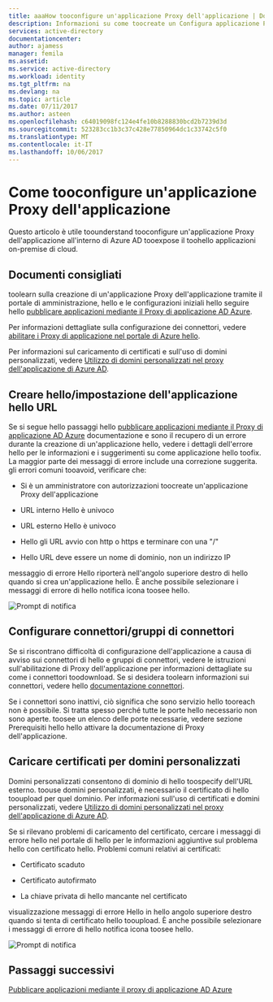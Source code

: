 ```yaml
---
title: aaaHow tooconfigure un'applicazione Proxy dell'applicazione | Documenti Microsoft
description: Informazioni su come toocreate un Configura applicazione Proxy dell'applicazione in pochi semplici passaggi
services: active-directory
documentationcenter: 
author: ajamess
manager: femila
ms.assetid: 
ms.service: active-directory
ms.workload: identity
ms.tgt_pltfrm: na
ms.devlang: na
ms.topic: article
ms.date: 07/11/2017
ms.author: asteen
ms.openlocfilehash: c64019098fc124e4fe10b8288830bcd2b7239d3d
ms.sourcegitcommit: 523283cc1b3c37c428e77850964dc1c33742c5f0
ms.translationtype: MT
ms.contentlocale: it-IT
ms.lasthandoff: 10/06/2017
---
```

# <a name="how-tooconfigure-an-application-proxy-application"></a>Come tooconfigure un'applicazione Proxy dell'applicazione

Questo articolo è utile toounderstand tooconfigure un'applicazione Proxy dell'applicazione all'interno di Azure AD tooexpose il toohello applicazioni on-premise di cloud.

## <a name="recommended-documents"></a>Documenti consigliati 

toolearn sulla creazione di un'applicazione Proxy dell'applicazione tramite il portale di amministrazione, hello e le configurazioni iniziali hello seguire hello [pubblicare applicazioni mediante il Proxy di applicazione AD Azure](https://docs.microsoft.com/azure/active-directory/application-proxy-publish-azure-portal).

Per informazioni dettagliate sulla configurazione dei connettori, vedere [abilitare i Proxy di applicazione nel portale di Azure hello](active-directory-application-proxy-enable.md).

Per informazioni sul caricamento di certificati e sull'uso di domini personalizzati, vedere [Utilizzo di domini personalizzati nel proxy dell'applicazione di Azure AD](https://docs.microsoft.com/azure/active-directory/active-directory-application-proxy-custom-domains).

## <a name="create-hello-applicationsetting-hello-urls"></a>Creare hello/impostazione dell'applicazione hello URL

Se si segue hello passaggi hello [pubblicare applicazioni mediante il Proxy di applicazione AD Azure](https://docs.microsoft.com/azure/active-directory/application-proxy-publish-azure-portal) documentazione e sono il recupero di un errore durante la creazione di un'applicazione hello, vedere i dettagli dell'errore hello per le informazioni e i suggerimenti su come applicazione hello toofix. La maggior parte dei messaggi di errore include una correzione suggerita. gli errori comuni tooavoid, verificare che:

-   Si è un amministratore con autorizzazioni toocreate un'applicazione Proxy dell'applicazione

-   URL interno Hello è univoco

-   URL esterno Hello è univoco

-   Hello gli URL avvio con http o https e terminare con una "/"

-   Hello URL deve essere un nome di dominio, non un indirizzo IP

messaggio di errore Hello riporterà nell'angolo superiore destro di hello quando si crea un'applicazione hello. È anche possibile selezionare i messaggi di errore di hello notifica icona toosee hello.

   ![Prompt di notifica](./media/application-proxy-config-how-to/error-message.png)

## <a name="configure-connectorsconnector-groups"></a>Configurare connettori/gruppi di connettori

Se si riscontrano difficoltà di configurazione dell'applicazione a causa di avviso sui connettori di hello e gruppi di connettori, vedere le istruzioni sull'abilitazione di Proxy dell'applicazione per informazioni dettagliate su come i connettori toodownload. Se si desidera toolearn informazioni sui connettori, vedere hello [documentazione connettori](https://docs.microsoft.com/azure/active-directory/application-proxy-understand-connectors).

Se i connettori sono inattivi, ciò significa che sono servizio hello tooreach non è possibile. Si tratta spesso perché tutte le porte hello necessario non sono aperte. toosee un elenco delle porte necessarie, vedere sezione Prerequisiti hello hello attivare la documentazione di Proxy dell'applicazione.

## <a name="upload-certificates-for-custom-domains"></a>Caricare certificati per domini personalizzati

Domini personalizzati consentono di dominio di hello toospecify dell'URL esterno. toouse domini personalizzati, è necessario il certificato di hello tooupload per quel dominio. Per informazioni sull'uso di certificati e domini personalizzati, vedere [Utilizzo di domini personalizzati nel proxy dell'applicazione di Azure AD](https://docs.microsoft.com/azure/active-directory/active-directory-application-proxy-custom-domains). 

Se si rilevano problemi di caricamento del certificato, cercare i messaggi di errore hello nel portale di hello per le informazioni aggiuntive sul problema hello con certificato hello. Problemi comuni relativi ai certificati:

-   Certificato scaduto

-   Certificato autofirmato

-   La chiave privata di hello mancante nel certificato

visualizzazione messaggi di errore Hello in hello angolo superiore destro quando si tenta di certificato hello tooupload. È anche possibile selezionare i messaggi di errore di hello notifica icona toosee hello.

   ![Prompt di notifica](./media/application-proxy-config-how-to/error-message2.png)

## <a name="next-steps"></a>Passaggi successivi
[Pubblicare applicazioni mediante il proxy di applicazione AD Azure](application-proxy-publish-azure-portal.md)
